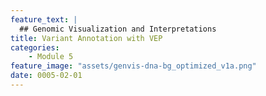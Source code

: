 ```yaml
---
feature_text: |
  ## Genomic Visualization and Interpretations
title: Variant Annotation with VEP
categories:
    - Module 5
feature_image: "assets/genvis-dna-bg_optimized_v1a.png"
date: 0005-02-01
---
```

